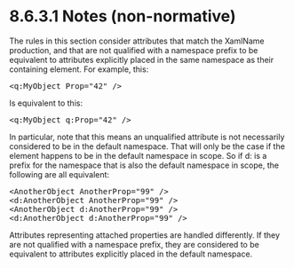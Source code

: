 <html dir="LTR" xmlns:mshelp="http://msdn.microsoft.com/mshelp" xmlns:ddue="http://ddue.schemas.microsoft.com/authoring/2003/5" xmlns:xlink="http://www.w3.org/1999/xlink" xmlns:tool="http://www.microsoft.com/tooltip"><body><input type="hidden" id="userDataCache" class="userDataStyle"><input type="hidden" id="hiddenScrollOffset"><img id="dropDownImage" style="display:none; height:0; width:0;" src="../local/drpdown.gif"><img id="dropDownHoverImage" style="display:none; height:0; width:0;" src="../local/drpdown_orange.gif"><img id="collapseImage" style="display:none; height:0; width:0;" src="../local/collapse.gif"><img id="expandImage" style="display:none; height:0; width:0;" src="../local/exp.gif"><img id="collapseAllImage" style="display:none; height:0; width:0;" src="../local/collall.gif"><img id="expandAllImage" style="display:none; height:0; width:0;" src="../local/expall.gif"><img id="copyImage" style="display:none; height:0; width:0;" src="../local/copycode.gif"><img id="copyHoverImage" style="display:none; height:0; width:0;" src="../local/copycodeHighlight.gif"><div id="header"><h1 class="heading">8.6.3.1 Notes (non-normative)</h1></div><div id="mainSection"><div id="mainBody"><div id="allHistory" class="saveHistory" onsave="saveAll()" onload="loadAll()"></div>




<p xmlns:wsd="http://wsdev.schemas.microsoft.com/authoring/2008/2" xmlns:msxsl="urn:schemas-microsoft-com:xslt" xmlns:script="urn:script" xmlns:build="urn:build">
<div id="sectionSection0" class="section" name="collapseableSection"><content xmlns="http://ddue.schemas.microsoft.com/authoring/2003/5" xmlns:wsd="http://wsdev.schemas.microsoft.com/authoring/2008/2" xmlns:msxsl="urn:schemas-microsoft-com:xslt" xmlns:script="urn:script" xmlns:build="urn:build">
				</content></div><div id="sectionSection1" class="section" name="collapseableSection"><content xmlns="http://ddue.schemas.microsoft.com/authoring/2003/5" xmlns:wsd="http://wsdev.schemas.microsoft.com/authoring/2008/2" xmlns:msxsl="urn:schemas-microsoft-com:xslt" xmlns:script="urn:script" xmlns:build="urn:build">
					<p xmlns="">The rules in this section consider attributes that match the XamlName production, and that are not qualified with a namespace prefix to be equivalent to attributes explicitly placed in the same namespace as their containing element. For example, this:</p>
					<div id="code" xmlns=""><pre>&lt;q:MyObject Prop="42" /&gt;</pre></div>
					<p xmlns="">Is equivalent to this:</p>
					<div id="code" xmlns=""><pre>&lt;q:MyObject q:Prop="42" /&gt;</pre></div>
					<p xmlns="">In particular, note that this means an unqualified attribute is not necessarily considered to be in the default namespace. That will only be the case if the element happens to be in the default namespace in scope. So if d: is a prefix for the namespace that is also the default namespace in scope, the following are all equivalent:</p>
					<div id="code" xmlns=""><pre>&lt;AnotherObject AnotherProp="99" /&gt;
&lt;d:AnotherObject AnotherProp="99" /&gt;
&lt;AnotherObject d:AnotherProp="99" /&gt;
&lt;d:AnotherObject d:AnotherProp="99" /&gt;</pre></div>
					<p xmlns="">Attributes representing attached properties are handled differently. If they are not qualified with a namespace prefix, they are considered to be equivalent to attributes explicitly placed in the default namespace.</p>
				</content></div><!--[if gte IE 5]>
			<tool:tip element="languageFilterToolTip" avoidmouse="false"/>
		<![endif]--></div><a name="feedback"></a><span></span></div></body></html>
